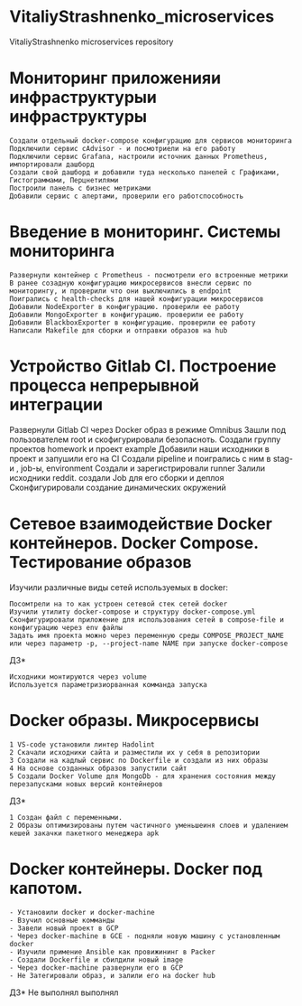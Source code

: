 # VitaliyStrashnenko_microservices
VitaliyStrashnenko microservices repository

# Мониторинг приложенияи инфраструктурыи инфраструктуры

    Создали отдельный docker-compose конфигурацию для сервисов мониторинга
    Подключили сервис cAdvisor - и посмотриели на его работу
    Подключили сервис Grafana, настроили источник данных Prometheus, импортировали дашборд
    Создали свой дашборд и добавили туда несколько панелей с Графиками, Гистограммами, Перцнетилями
    Построили панель с бизнес метриками
    Добавили сервис с алертами, проверили его работспособность


# Введение в мониторинг. Системы мониторинга

    Развернули контейнер с Prometheus - посмотрели его встроенные метрики
    В ранее созадную конфигурацию микросервисов внесли сервис по мониторингу, и проверили что они выключились в endpoint
    Поигрались с health-checks для нашей конфигурации микросервисов
    Добавили NodeExporter в конфигурацию. проверили ее работу
    Добавили MongoExporter в конфигурацию. проверили ее работу
    Добавили BlackboxExporter в конфигурацию. проверили ее работу
    Написали Makefile для сборки и отправки образов на hub


# Устройство Gitlab CI. Построение процесса непрерывной интеграции

 Развернули Gitlab CI  через Docker образ в режиме Omnibus
 Зашли под пользователем  root и скофигурировали  безопасноть.
 Создали группу проектов homework и проект example
 Добавили наши исходники в проект и запушили его на CI
 Создали pipeline и поигрались с ним в  stag-и , job-ы, environment
 Создали и зарегистрировали runner
 Залили исходники  reddit. создали Job для  его сборки и деплоя
 Сконфигурировали создание динамических окружений

# Сетевое взаимодействие Docker контейнеров. Docker Compose. Тестирование образов 

Изучили различные виды сетей используемых в docker:
    
    Посомтрели на то как устроен сетевой стек сетей docker
    Изучили утилиту docker-compose и структуру docker-compose.yml
    Сконфигурировали приложение для использования сетей в compose-file и конфигурацию через env файлы
    Задать имя проекта можно через переменную среды COMPOSE_PROJECT_NAME или через параметр -p, --project-name NAME при запуске docker-compose

ДЗ*

    Исходники монтируются через volume
    Используется параметризиорванная комманда запуска


# Docker образы. Микросервисы
    1 VS-code установили линтер Hadolint
    2 Скачали исходники сайта и разместили их у себя в репозитории
    3 Создали на кадлый сервис по Dockerfile и создали из них образы
    4 На основе созданных образов запустили сайт
    5 Создали Docker Volume для MongoDb - для хранения состояния между перезапусками новых версий контейнеров
    
ДЗ*

    1 Создан файл с переменными.
    2 Образы оптимизированы путем частичного уменьшеиня слоев и удалением кешей закачки пакетного менеджера apk


# Docker контейнеры. Docker под капотом.
    - Установили docker и docker-machine
    - Bзучил основные комманды
    - Завели новый проект в GCP
    - Через docker-machine в GCE - подняли новую машину с установленным docker
    - Изучили примение Ansible как провижининг в Packer
    - Создали Dockerfile и сбилдили новый image
    - Через docker-machine развернули его в GCP
    - Не Затегировали образ, и залили его на docker hub

ДЗ* Не выполнял выполнял
